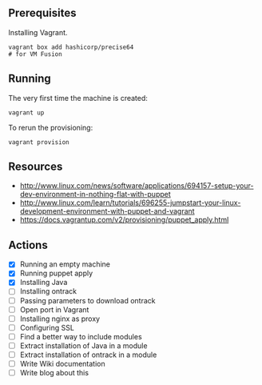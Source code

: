 ## Prerequisites

Installing Vagrant.

	vagrant box add hashicorp/precise64
	# for VM Fusion
	
## Running

The very first time the machine is created:

    vagrant up

To rerun the provisioning:

    vagrant provision

## Resources

* http://www.linux.com/news/software/applications/694157-setup-your-dev-environment-in-nothing-flat-with-puppet
* http://www.linux.com/learn/tutorials/696255-jumpstart-your-linux-development-environment-with-puppet-and-vagrant
* https://docs.vagrantup.com/v2/provisioning/puppet_apply.html

## Actions

* [x] Running an empty machine
* [x] Running puppet apply
* [x] Installing Java
* [ ] Installing ontrack
* [ ] Passing parameters to download ontrack
* [ ] Open port in Vagrant
* [ ] Installing nginx as proxy
* [ ] Configuring SSL
* [ ] Find a better way to include modules
* [ ] Extract installation of Java in a module
* [ ] Extract installation of ontrack in a module
* [ ] Write Wiki documentation
* [ ] Write blog about this

